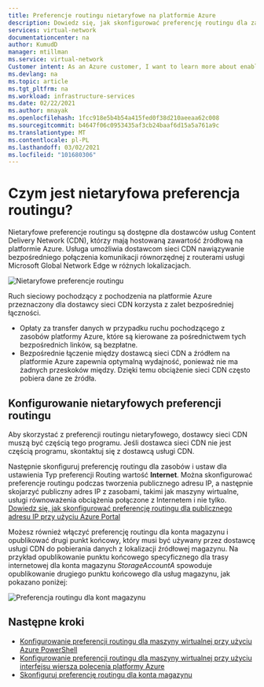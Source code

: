 ```yaml
---
title: Preferencje routingu nietaryfowe na platformie Azure
description: Dowiedz się, jak skonfigurować preferencję routingu dla zasobów wychodzących danych do dostawcy usługi CDN.
services: virtual-network
documentationcenter: na
author: KumudD
manager: mtillman
ms.service: virtual-network
Customer intent: As an Azure customer, I want to learn more about enabling routing preference for my CDN origin resources.
ms.devlang: na
ms.topic: article
ms.tgt_pltfrm: na
ms.workload: infrastructure-services
ms.date: 02/22/2021
ms.author: mnayak
ms.openlocfilehash: 1fcc918e5b4b54a415fed0f38d210aeeaa62c008
ms.sourcegitcommit: b4647f06c0953435af3cb24baaf6d15a5a761a9c
ms.translationtype: MT
ms.contentlocale: pl-PL
ms.lasthandoff: 03/02/2021
ms.locfileid: "101680306"
---
```

# <a name="what-is-routing-preference-unmetered"></a>Czym jest nietaryfowa preferencja routingu?

Nietaryfowe preferencje routingu są dostępne dla dostawców usług Content Delivery Network (CDN), którzy mają hostowaną zawartość źródłową na platformie Azure. Usługa umożliwia dostawcom sieci CDN nawiązywanie bezpośredniego połączenia komunikacji równorzędnej z routerami usługi Microsoft Global Network Edge w różnych lokalizacjach.

![Nietaryfowe preferencje routingu](media/routing-preference-unmetered/unmetered.png)

Ruch sieciowy pochodzący z pochodzenia na platformie Azure przeznaczony dla dostawcy sieci CDN korzysta z zalet bezpośredniej łączności.
* Opłaty za transfer danych w przypadku ruchu pochodzącego z zasobów platformy Azure, które są kierowane za pośrednictwem tych bezpośrednich linków, są bezpłatne.
* Bezpośrednie łączenie między dostawcą sieci CDN a źródłem na platformie Azure zapewnia optymalną wydajność, ponieważ nie ma żadnych przeskoków między. Dzięki temu obciążenie sieci CDN często pobiera dane ze źródła.

## <a name="configuring-routing-preference-unmetered"></a>Konfigurowanie nietaryfowych preferencji routingu

Aby skorzystać z preferencji routingu nietaryfowego, dostawcy sieci CDN muszą być częścią tego programu. Jeśli dostawca sieci CDN nie jest częścią programu, skontaktuj się z dostawcą usługi CDN.

Następnie skonfiguruj preferencję routingu dla zasobów i ustaw dla ustawienia Typ preferencji Routing wartość **Internet**. Można skonfigurować preferencje routingu podczas tworzenia publicznego adresu IP, a następnie skojarzyć publiczny adres IP z zasobami, takimi jak maszyny wirtualne, usługi równoważenia obciążenia połączone z Internetem i nie tylko. [Dowiedz się, jak skonfigurować preferencję routingu dla publicznego adresu IP przy użyciu Azure Portal](routing-preference-portal.md)

Możesz również włączyć preferencję routingu dla konta magazynu i opublikować drugi punkt końcowy, który musi być używany przez dostawcę usługi CDN do pobierania danych z lokalizacji źródłowej magazynu. Na przykład opublikowanie punktu końcowego specyficznego dla trasy internetowej dla konta magazynu *StorageAccountA* spowoduje opublikowanie drugiego punktu końcowego dla usług magazynu, jak pokazano poniżej:

![Preferencja routingu dla kont magazynu](media/routing-preference-unmetered/storage-endpoints.png)


## <a name="next-steps"></a>Następne kroki

* [Konfigurowanie preferencji routingu dla maszyny wirtualnej przy użyciu Azure PowerShell](configure-routing-preference-virtual-machine-powershell.md)
* [Konfigurowanie preferencji routingu dla maszyny wirtualnej przy użyciu interfejsu wiersza polecenia platformy Azure](configure-routing-preference-virtual-machine-cli.md)
* [Skonfiguruj preferencję routingu dla konta magazynu](/azure/storage/common/network-routing-preference)